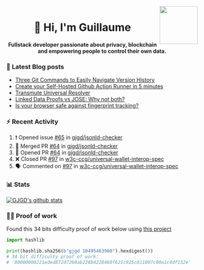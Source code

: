 <img align='right' src='https://user-images.githubusercontent.com/5713670/87202985-820dcb80-c2b6-11ea-9f56-7ec461c497c3.gif' width='100"'>

<h1 align="center">👋 Hi, I'm Guillaume</h1>
<h4 align="center">Fullstack developer passionate about privacy, blockchain and empowering people to control their own data.

### 📝 Latest Blog posts

<!-- BLOG-POST-LIST:START -->
- [Three Git Commands to Easily Navigate Version History](https://gjgd.medium.com/three-git-commands-to-easily-navigate-version-history-95998c391353?source=rss-35e0d58bf235------2)
- [Create your Self-Hosted Github Action Runner in 5 minutes](https://gjgd.medium.com/create-your-self-hosted-github-action-runner-in-5-minutes-a9eff615edc4?source=rss-35e0d58bf235------2)
- [Transmute Universal Resolver](https://medium.com/transmute-techtalk/transmute-universal-resolver-b6c8509858f?source=rss-35e0d58bf235------2)
- [Linked Data Proofs vs JOSE: Why not both?](https://medium.com/transmute-techtalk/linked-data-proofs-vs-jose-why-not-both-1594393418cc?source=rss-35e0d58bf235------2)
- [Is your browser safe against fingerprint tracking?](https://gjgd.medium.com/is-your-browser-safe-against-fingerprint-tracking-6126952b805b?source=rss-35e0d58bf235------2)
<!-- BLOG-POST-LIST:END -->

### :zap: Recent Activity

<!--START_SECTION:activity-->
1. ❗️ Opened issue [#65](https://github.com/gjgd/jsonld-checker/issues/65) in [gjgd/jsonld-checker](https://github.com/gjgd/jsonld-checker)
2. 🎉 Merged PR [#64](https://github.com/gjgd/jsonld-checker/pull/64) in [gjgd/jsonld-checker](https://github.com/gjgd/jsonld-checker)
3. 💪 Opened PR [#64](https://github.com/gjgd/jsonld-checker/pull/64) in [gjgd/jsonld-checker](https://github.com/gjgd/jsonld-checker)
4. ❌ Closed PR [#97](https://github.com/w3c-ccg/universal-wallet-interop-spec/pull/97) in [w3c-ccg/universal-wallet-interop-spec](https://github.com/w3c-ccg/universal-wallet-interop-spec)
5. 🗣 Commented on [#97](https://github.com/w3c-ccg/universal-wallet-interop-spec/issues/97) in [w3c-ccg/universal-wallet-interop-spec](https://github.com/w3c-ccg/universal-wallet-interop-spec)
<!--END_SECTION:activity-->

### 📊 Stats

[![GJGD's github stats](https://github-readme-stats.vercel.app/api?username=gjgd&count_private=true&show_icons=true&custom_title=My%20Github%20Stats)](https://github.com/anuraghazra/github-readme-stats)
  
### 👷‍♂️ Proof of work
  
Found this 34 bits difficulty proof of work below using [this project](https://github.com/gjgd/gjgd-proof-of-work)
  
```python
import hashlib

print(hashlib.sha256(b"gjgd 10495463960").hexdigest())
# 34 bit difficulty proof of work:
# '00000000221eded872d7260ab228b4228460f621c925c811007c00a1c4df152e'
```
